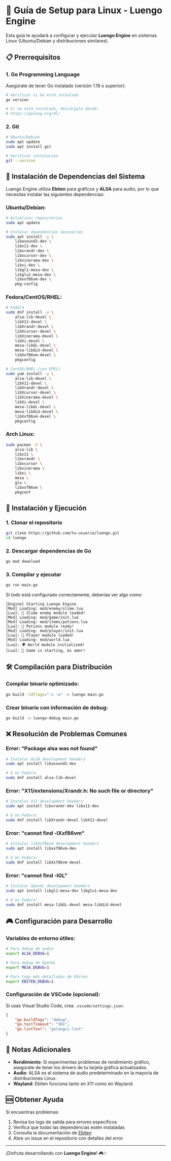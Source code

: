 # 🐧 Guía de Setup para Linux - Luengo Engine

Esta guía te ayudará a configurar y ejecutar **Luengo Engine** en sistemas Linux (Ubuntu/Debian y distribuciones similares).

## 📋 Prerrequisitos

### 1. Go Programming Language
Asegúrate de tener Go instalado (versión 1.19 o superior):

```bash
# Verificar si Go está instalado
go version

# Si no está instalado, descárgalo desde:
# https://golang.org/dl/
```

### 2. Git
```bash
# Ubuntu/Debian
sudo apt update
sudo apt install git

# Verificar instalación
git --version
```

## 🔧 Instalación de Dependencias del Sistema

Luengo Engine utiliza **Ebiten** para gráficos y **ALSA** para audio, por lo que necesitas instalar las siguientes dependencias:

### Ubuntu/Debian:
```bash
# Actualizar repositorios
sudo apt update

# Instalar dependencias necesarias
sudo apt install -y \
    libasound2-dev \
    libx11-dev \
    libxrandr-dev \
    libxcursor-dev \
    libxinerama-dev \
    libxi-dev \
    libgl1-mesa-dev \
    libglu1-mesa-dev \
    libxxf86vm-dev \
    pkg-config
```

### Fedora/CentOS/RHEL:
```bash
# Fedora
sudo dnf install -y \
    alsa-lib-devel \
    libX11-devel \
    libXrandr-devel \
    libXcursor-devel \
    libXinerama-devel \
    libXi-devel \
    mesa-libGL-devel \
    mesa-libGLU-devel \
    libXxf86vm-devel \
    pkgconfig

# CentOS/RHEL (con EPEL)
sudo yum install -y \
    alsa-lib-devel \
    libX11-devel \
    libXrandr-devel \
    libXcursor-devel \
    libXinerama-devel \
    libXi-devel \
    mesa-libGL-devel \
    mesa-libGLU-devel \
    libXxf86vm-devel \
    pkgconfig
```

### Arch Linux:
```bash
sudo pacman -S \
    alsa-lib \
    libx11 \
    libxrandr \
    libxcursor \
    libxinerama \
    libxi \
    mesa \
    glu \
    libxxf86vm \
    pkgconf
```

## 🚀 Instalación y Ejecución

### 1. Clonar el repositorio
```bash
git clone https://github.com/tu-usuario/luengo.git
cd luengo
```

### 2. Descargar dependencias de Go
```bash
go mod download
```

### 3. Compilar y ejecutar
```bash
go run main.go
```

Si todo está configurado correctamente, deberías ver algo como:
```
[Engine] Starting Luengo Engine
[Mod] Loading: mod/enemy/slime.lua
[Lua]: 👾 Slime enemy module loaded!
[Mod] Loading: mod/game/init.lua
[Mod] Loading: mod/items/potions.lua
[Lua]: 🧪 Potions module ready!
[Mod] Loading: mod/player/init.lua
[Lua]: 👤 Player module loaded!
[Mod] Loading: mod/world.lua
[Lua]: 🌍 World module initialized!
[Lua]: 🌟 Game is starting, mi amor!
```

## 🛠 Compilación para Distribución

### Compilar binario optimizado:
```bash
go build -ldflags="-s -w" -o luengo main.go
```

### Crear binario con información de debug:
```bash
go build -o luengo-debug main.go
```

## ❌ Resolución de Problemas Comunes

### Error: "Package alsa was not found"
```bash
# Instalar ALSA development headers
sudo apt install libasound2-dev

# O en Fedora:
sudo dnf install alsa-lib-devel
```

### Error: "X11/extensions/Xrandr.h: No such file or directory"
```bash
# Instalar X11 development headers
sudo apt install libxrandr-dev libx11-dev

# O en Fedora:
sudo dnf install libXrandr-devel libX11-devel
```

### Error: "cannot find -lXxf86vm"
```bash
# Instalar libXxf86vm development headers
sudo apt install libxxf86vm-dev

# O en Fedora:
sudo dnf install libXxf86vm-devel
```

### Error: "cannot find -lGL"
```bash
# Instalar OpenGL development headers
sudo apt install libgl1-mesa-dev libglu1-mesa-dev

# O en Fedora:
sudo dnf install mesa-libGL-devel mesa-libGLU-devel
```

## 🎮 Configuración para Desarrollo

### Variables de entorno útiles:
```bash
# Para debug de audio
export ALSA_DEBUG=1

# Para debug de OpenGL
export MESA_DEBUG=1

# Para logs más detallados de Ebiten
export EBITEN_DEBUG=1
```

### Configuración de VSCode (opcional):
Si usas Visual Studio Code, crea `.vscode/settings.json`:
```json
{
    "go.buildTags": "debug",
    "go.testTimeout": "30s",
    "go.lintTool": "golangci-lint"
}
```

## 📝 Notas Adicionales

- **Rendimiento**: Si experimentas problemas de rendimiento gráfico, asegúrate de tener los drivers de tu tarjeta gráfica actualizados.
- **Audio**: ALSA es el sistema de audio predeterminado en la mayoría de distribuciones Linux.
- **Wayland**: Ebiten funciona tanto en X11 como en Wayland.

## 🆘 Obtener Ayuda

Si encuentras problemas:
1. Revisa los logs de salida para errores específicos
2. Verifica que todas las dependencias estén instaladas
3. Consulta la documentación de [Ebiten](https://ebitengine.org/)
4. Abre un issue en el repositorio con detalles del error

---

¡Disfruta desarrollando con **Luengo Engine**! 🎮✨
